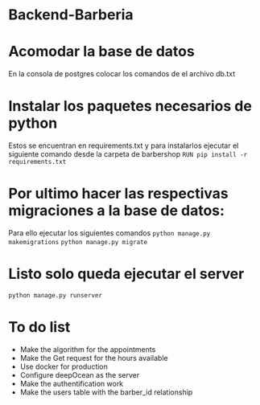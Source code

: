 # Backend-Barberia
# Acomodar la base de datos
En la consola de postgres colocar los comandos de el archivo db.txt
# Instalar los paquetes necesarios de python
Estos se encuentran en requirements.txt y para instalarlos ejecutar el siguiente comando desde la carpeta de barbershop
`RUN pip install -r requirements.txt`
# Por ultimo hacer las respectivas migraciones a la base de datos:
Para ello ejecutar los siguientes comandos
`python manage.py makemigrations`
`python manage.py migrate`

# Listo solo queda ejecutar el server
`python manage.py runserver`

# To do list
- Make the algorithm for the appointments
- Make the Get request for the hours available
- Use docker for production
- Configure deepOcean as the server
- Make the authentification work
- Make the users table with the barber_id relationship
